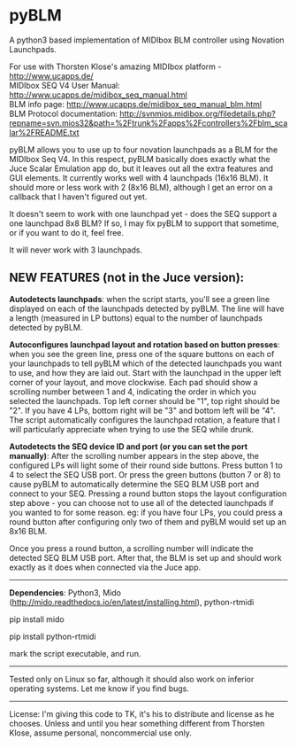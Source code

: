 # pyBLM
A python3 based implementation of MIDIbox BLM controller using Novation Launchpads.

For use with Thorsten Klose's amazing MIDIbox platform - http://www.ucapps.de/   
MIDIbox SEQ V4 User Manual: http://www.ucapps.de/midibox_seq_manual.html   
BLM info page: http://www.ucapps.de/midibox_seq_manual_blm.html   
BLM Protocol documentation: http://svnmios.midibox.org/filedetails.php?repname=svn.mios32&path=%2Ftrunk%2Fapps%2Fcontrollers%2Fblm_scalar%2FREADME.txt   
   
   
pyBLM allows you to use up to four novation launchpads as a BLM for the MIDIbox Seq V4.  In this respect, pyBLM basically does exactly what the Juce Scalar Emulation app do, but it leaves out all the extra features and GUI elements.  It currently works well with 4 launchpads (16x16 BLM).  It should more or less work with 2 (8x16 BLM), although I get an error on a callback that I haven't figured out yet.

It doesn't seem to work with one launchpad yet - does the SEQ support a one launchpad 8x8 BLM?  If so, I may fix pyBLM to support that sometime, or if you want to do it, feel free.

It will never work with 3 launchpads.

## NEW FEATURES (not in the Juce version):

**Autodetects launchpads**: when the script starts, you'll see a green line displayed on each of the launchpads detected by pyBLM.  The line will have a length (measured in LP buttons) equal to the number of launchpads detected by pyBLM.

**Autoconfigures launchpad layout and rotation based on button presses**: when you see the green line, press one of the square buttons on each of your launchpads to tell pyBLM which of the detected launchpads you want to use, and how they are laid out.  Start with the launchpad in the upper left corner of your layout, and move clockwise.  Each pad should show a scrolling number between 1 and 4, indicating the order in which you selected the launchpads.  Top left corner should be "1", top right should be "2".  If you have 4 LPs, bottom right will be "3" and bottom left will be "4".  The script automatically configures the launchpad rotation, a feature that I will particularly appreciate when trying to use the SEQ while drunk.

**Autodetects the SEQ device ID and port (or you can set the port manually)**:  After the scrolling number appears in the step above, the configured LPs will light some of their round side buttons.  Press button 1 to 4 to select the SEQ USB port.  Or press the green buttons (button 7 or 8) to cause pyBLM to automatically determine the SEQ BLM USB port and connect to your SEQ.  Pressing a round button stops the layout configuration step above - you can choose not to use all of the detected launchpads if you wanted to for some reason. eg: if you have four LPs, you could press a round button after configuring only two of them and pyBLM would set up an 8x16 BLM.

Once you press a round button, a scrolling number will indicate the detected SEQ BLM USB port.  After that, the BLM is set up and should work exactly as it does when connected via the Juce app.

_________________________________________________

**Dependencies**:  Python3, Mido (http://mido.readthedocs.io/en/latest/installing.html), python-rtmidi
 

pip install mido

pip install python-rtmidi

mark the script executable, and run.

_______________________________________________

Tested only on Linux so far, although it should also work on inferior operating systems.  Let me know if you find bugs.

 
_____________________________________________
 

License:  I'm giving this code to TK, it's his to distribute and license as he chooses.  Unless and until you hear something different from Thorsten Klose, assume personal, noncommercial use only. 
